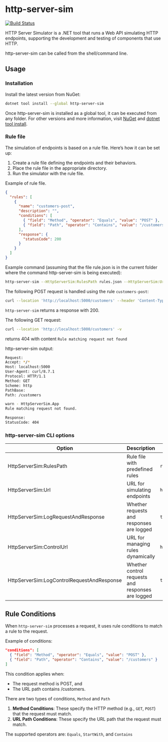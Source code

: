 # http-server-sim

[![Build Status](https://dev.azure.com/dbsafe/dbsafe/_apis/build/status%2Fhttp-server-sim%2Fhttp-server-sim-2024?branchName=main)](https://dev.azure.com/dbsafe/dbsafe/_build/latest?definitionId=13&branchName=main)

HTTP Server Simulator is a .NET tool that runs a Web API simulating HTTP endpoints, supporting the development and testing of components that use HTTP.

http-server-sim can be called from the shell/command line.

## Usage

### Installation
Install the latest version from NuGet:
```bash
dotnet tool install --global http-server-sim
```
Once http-server-sim is installed as a global tool, it can be executed from any folder.
For other versions and more information, visit [NuGet](https://www.nuget.org/packages/http-server-sim) and [dotnet tool install](https://learn.microsoft.com/en-us/dotnet/core/tools/dotnet-tool-install).

### Rule file
The simulation of endpoints is based on a rule file. Here’s how it can be set up:

1. Create a rule file defining the endpoints and their behaviors.
2. Place the rule file in the appropriate directory.
3. Run the simulator with the rule file.

Example of rule file.
```json
{
  "rules": [
    {
      "name": "customers-post",
      "description": "",
      "conditions": [
        { "field": "Method", "operator": "Equals", "value": "POST" },
        { "field": "Path", "operator": "Contains", "value": "/customers" }
      ],
      "response": {
        "statusCode": 200
      }
    }
  ]
}
```

Example command (assuming that the file rule.json is in the current folder where the command http-server-sim is being executed):
```bash
http-server-sim --HttpServerSim:RulesPath rules.json --HttpServerSim:Url http://localhost:5000 --HttpServerSim:LogRequestAndResponse true
```

The following POST request is handled using the rule `customers-post`:
```bash
curl --location 'http://localhost:5000/customers' --header 'Content-Type: application/json' --data '{"id":10,"name":"Juan"}' -v
```
`http-server-sim` returns a response with 200. 


The following GET request:
```bash
curl --location 'http://localhost:5000/customers' -v
```

returns 404 with content `Rule matching request not found`

http-server-sim output:
```bash
Request:
Accept: */*
Host: localhost:5000
User-Agent: curl/8.7.1
Protocol: HTTP/1.1
Method: GET
Scheme: http
PathBase:
Path: /customers

warn - HttpServerSim.App
Rule matching request not found.

Response:
StatusCode: 404
```

### http-server-sim CLI options

| Option                                     | Description                                       | Value/Example           |
|--------------------------------------------|---------------------------------------------------|-------------------------|
| HttpServerSim:RulesPath                    | Rule file with predefined rules                   | `rules.json`            |
| HttpServerSim:Url                          | URL for simulating endpoints                      | `http://localhost:5000` |
| HttpServerSim:LogRequestAndResponse        | Whether requests and responses are logged         | `true`                  |
| HttpServerSim:ControlUrl                   | URL for managing rules dynamically                | `http://localhost:5001` |
| HttpServerSim:LogControlRequestAndResponse | Whether control requests and responses are logged | `true`                  |

## Rule Conditions

When `http-server-sim` processes a request, it uses rule conditions to match a rule to the request. 

Example of conditions:
```json
"conditions": [
  { "field": "Method", "operator": "Equals", "value": "POST" },
  { "field": "Path", "operator": "Contains", "value": "/customers" }
]
```

This condition applies when:
- The request method is POST, and
- The URL path contains /customers.

There are two types of conditions, `Method` and `Path`

1. **Method Conditions**: These specify the HTTP method (e.g., `GET`, `POST`) that the request must match.
2. **URL Path Conditions**: These specify the URL path that the request must match.

The supported operators are: `Equals`, `StartWith`, and `Contains`


